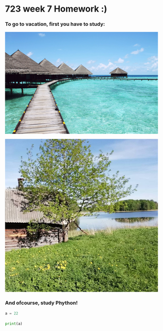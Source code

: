 # 723 week 7 Homework :)

### To go to vacation, first you have to study:
<a href="https://drive.google.com/file/d/1KRwxeJ94nPdW7zxnthvn4eG3ZNXqPgOs/view?usp=sharing
" target="_blank"><img src="https://github.com/AnnaAndzane/723w7-1/blob/master/vacation.jpg" 
alt="IMAGE ALT TEXT HERE"/></a>


[![IMAGE ALT TEXT HERE](https://github.com/AnnaAndzane/723w7-1/blob/master/32324223_2113116038716466_2066146343327367168_n.jpg)](https://drive.google.com/file/d/15Y7nB7wO5O6mQ5BoG3stq69DYSpXQMlI/view?usp=sharing)

### And ofcourse, study Phython!

```python
a = 22

print(a)
```
